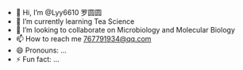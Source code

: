 - 👋 Hi, I’m @Lyy6610 罗圆圆
- 🌱 I’m currently learning Tea Science
- 💞️ I’m looking to collaborate on Microbiology and Molecular Biology
- 📫 How to reach me 767791934@qq.com
- 😄 Pronouns: ...
- ⚡ Fun fact: ...

<!---
Lyy6610/Lyy6610 is a ✨ special ✨ repository because its `README.md` (this file) appears on your GitHub profile.
You can click the Preview link to take a look at your changes.
--->
